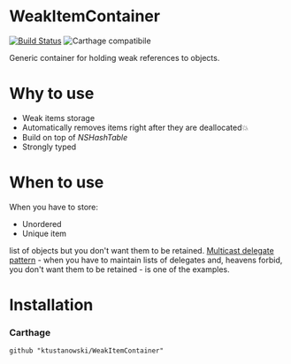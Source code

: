 # WeakItemContainer
[![Build Status](https://travis-ci.org/ktustanowski/WeakItemContainer.svg?branch=master)](https://travis-ci.org/ktustanowski/WeakItemContainer)
![Carthage compatibile](https://camo.githubusercontent.com/3dc8a44a2c3f7ccd5418008d1295aae48466c141/68747470733a2f2f696d672e736869656c64732e696f2f62616467652f43617274686167652d636f6d70617469626c652d3442433531442e7376673f7374796c653d666c6174)

Generic container for holding weak references to objects.
# Why to use
* Weak items storage
* Automatically removes items right after they are deallocated💥
* Build on top of *NSHashTable*
* Strongly typed

# When to use
When you have to store: 
* Unordered
* Unique item

list of objects but you don't want them to be retained. [Multicast delegate pattern](http://blog.scottlogic.com/2012/11/19/a-multicast-delegate-pattern-for-ios-controls.html) - when you have to maintain lists of delegates and, heavens forbid, you don't want them to be retained - is one of the examples. 
# Installation
### Carthage
```
github "ktustanowski/WeakItemContainer"
```
